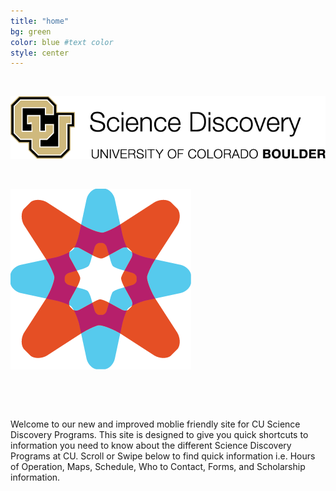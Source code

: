 ```yaml
---
title: "home"
bg: green
color: blue #text color
style: center
---
```



&nbsp;
&nbsp;


![alt text](img/png/ScienceDisc.png)

&nbsp;


![alt text](img/png/CUCE-819_SD-Icon-Explore.png)



&nbsp;

&nbsp;


Welcome to our new and improved moblie friendly site for CU Science Discovery Programs. This site is designed to give you quick shortcuts to information you need to know about the different Science Discovery Programs at CU. Scroll or Swipe below to find quick information i.e. Hours of Operation, Maps, Schedule, Who to Contact, Forms, and Scholarship information. 


